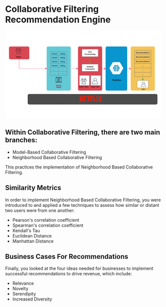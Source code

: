 # Collaborative Filtering Recommendation Engine

<p align="center">

  <img src="CF.png" width ='800'> 

</p>

## Within Collaborative Filtering, there are two main branches:

* Model-Based Collaborative Filtering
* Neighborhood Based Collaborative Filtering

This practices the implementation of Neighborhood Based Collaborative Filtering. 


## Similarity Metrics
In order to implement Neighborhood Based Collaborative Filtering, you were introduced to and applied a few techniques to assess how similar or distant two users were from one another:

* Pearson's correlation coefficient
* Spearman's correlation coefficient
* Kendall's Tau
* Euclidean Distance
* Manhattan Distance


## Business Cases For Recommendations
Finally, you looked at the four ideas needed for businesses to implement successful recommendations to drive revenue, which include:

* Relevance
* Novelty
* Serendipity
* Increased Diversity
